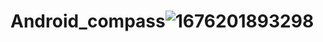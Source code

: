 # Android_compass![1676201893298](https://user-images.githubusercontent.com/63772343/219772368-2085bbe3-5c0d-47c2-9059-1c9549833c53.jpg)
